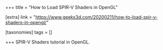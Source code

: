 +++
title = "How to Load SPIR-V Shaders in OpenGL"

[extra]
link = "https://www.geeks3d.com/20200211/how-to-load-spir-v-shaders-in-opengl/"

[taxonomies]
tags = []

+++
SPIR-V Shaders tutorial in OpenGL.
